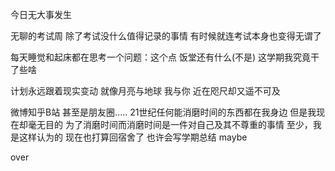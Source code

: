 今日无大事发生

无聊的考试周 除了考试没什么值得记录的事情 有时候就连考试本身也变得无谓了

每天睡觉和起床都在思考一个问题：这个点 饭堂还有什么(不是) 这学期我究竟干了些啥

计划永远跟着现实变动 就像月亮与地球 我与你 近在咫尺却又遥不可及 

微博知乎B站 甚至是朋友圈..... 21世纪任何能消磨时间的东西都在我身边 但是我现在却毫无目的 为了消磨时间而消磨时间是一件对自己及其不尊重的事情 至少，我是这样认为的 现在也打算回宿舍了 也许会写学期总结 maybe

over


